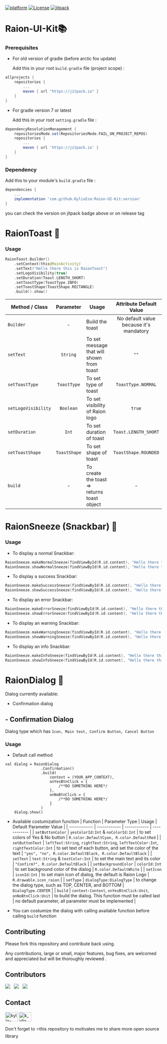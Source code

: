 [![platform](https://img.shields.io/badge/platform-Android-green.svg)](https://www.android.com)
[![License](https://img.shields.io/badge/license-MIT-EA4235.svg)](https://www.apache.org/licenses/LICENSE-2.0.html)
[![jitpack](https://jitpack.io/v/KylixEza/Raion-UI-Kit.svg)](https://jitpack.io/#KylixEza/Raion-UI-Kit)

# Raion-UI-Kit📚

### Prerequisites

- For old version of gradle (before arctic fox update)

  Add this in your root `build.gradle` file (project scope) :

```gradle
allprojects {
	repositories {
		...
		maven { url "https://jitpack.io" }
	}
}
```
- For gradle version 7 or latest
  
  Add this in your root `setting.gradle` file :
```gradle
dependencyResolutionManagement {
    repositoriesMode.set(RepositoriesMode.FAIL_ON_PROJECT_REPOS)
    repositories {
        ...
        maven { url 'https://jitpack.io' }
    }
}
```

### Dependency

Add this to your module's `build.gradle` file :

```gradle
dependencies {
	...
	implementation 'com.github.KylixEza:Raion-UI-Kit:version'
}
```
you can check the version on jitpack badge above or on release tag

# RaionToast 🍞

### Usage

```kotlin
RaionToast.Builder()
    .setContext(this@MainActivity)
    .setText("Hello there this is RaionToast")
    .setLogoVisibility(true)
    .setDuration(Toast.LENGTH_SHORT)
    .setToastType(ToastType.INFO)
    .setToastShape(ToastShape.RECTANGLE)
    .build().show()
 ```
 
 | Method / Class | Parameter | Usage | Attribute Default Value |
| ------ | :---------: | ----- | :-------------------: | 
| ```Builder```| - | Build the toast | No default value because it's mandatory |
| ```setText``` | ```String``` | To set message that will shown from toast | ```""``` |
| ```setToastType``` | ```ToastType``` | To set type of toast | ```ToastType.NORMAL``` |
| ```setLogoVisibility``` | ```Boolean``` | To set visibility of Raion logo  | ```true``` |
| ```setDuration``` | ```Int```| To set duration of toast | ```Toast.LENGTH_SHORT``` |
| ```setToastShape``` | ```ToastShape``` | To set shape of toast | ```ToastShape.ROUNDED``` |
| ```build``` | - | To create the toast => returns toast object | - |

# RaionSneeze (Snackbar) 🥨 

### Usage

- To display a normal Snackbar:

```kotlin
RaionSneeze.makeNormalSneeze(findViewById(R.id.content), "Hello there this is raion snackbar", Snackbar.LENGTH_LONG).show()
RaionSneeze.showNormalSneeze(findViewById(R.id.content), "Hello there this is raion snackbar", Snackbar.LENGTH_LONG)
```

- To display a success Snackbar:

``` kotlin
RaionSneeze.makeSuccessSneeze(findViewById(R.id.content), "Hello there this is raion snackbar", Snackbar.LENGTH_LONG).show()
RaionSneeze.showSuccessSneeze(findViewById(R.id.content), "Hello there this is raion snackbar", Snackbar.LENGTH_LONG)
```
- To display an error Snackbar:

``` kotlin 
RaionSneeze.makeErrorSneeze(findViewById(R.id.content), "Hello there this is raion snackbar", Snackbar.LENGTH_LONG).show()
RaionSneeze.showErrorSneeze(findViewById(R.id.content), "Hello there this is raion snackbar", Snackbar.LENGTH_LONG)
```

- To display an warning Snackbar:

``` kotlin
RaionSneeze.makeWarningSneeze(findViewById(R.id.content), "Hello there this is raion snackbar", Snackbar.LENGTH_LONG).show()
RaionSneeze.showWarningSneeze(findViewById(R.id.content), "Hello there this is raion snackbar", Snackbar.LENGTH_LONG)
```
- To display an info Snackbar:

``` kotlin
RaionSneeze.makeInfoSneeze(findViewById(R.id.content), "Hello there this is raion snackbar", Snackbar.LENGTH_LONG).show()
RaionSneeze.showInfoSneeze(findViewById(R.id.content), "Hello there this is raion snackbar", Snackbar.LENGTH_LONG)
```

# RaionDialog 📃

Dialog currently available:
- Confirmation dialog

## - Confirmation Dialog
Dialog type which has `Icon, Main text, Confirm Button, Cancel Button`
### Usage
- Default call method
```
val dialog = RaionDialog
    			.Confirmation()
    			.build(
    				context = (YOUR_APP_CONTEXT),
    				onYesBtnClick = {
    					/**DO SOMETHING HERE*/
    				},
    				onNoBtnClick = {
    					/**DO SOMETHING HERE*/
    				}
    			)
	dialog.show()
```
- Available costumization function
  | Function  |  Parameter Type | Usage | Default Parameter Value  |
  | ------------ | ------------ | ------------ | ------------ |
  |  `setButtonColor` | `yesColorId:Int` & `noColorId:Int`  | to set colors of Yes & No button  |  `R.color.DefaultCyan, R.color.DefaultRed` |
  |  `setButtonText` | `leftText:String`, `rightText:String`, `leftTextColor:Int`,  `rightTextColor:Int`  | to set text of each button, and set the color of the text  | `"yes", "no", R.color.DefaultBlack, R.color.DefaultBlack`  |
  | `setText` | `text:String` & `textColor:Int` | to set the main text and its color  | `"Confirm?", R.color.DefaultBlack`  |
  |  `setBackgroundColor` | `colorId:Int`  | to set background color of the dialog  | `R.color.DefaultWhite`  |
  | `setIcon` | `iconId:Int` |  to set main icon of dialog, the default is Raion Logo | `R.drawable.icon_raion`  |
  |  `setType` | `dialogType:DialogType`  | to change the dialog type, such as TOP, CENTER, and BOTTOM  | `DialogType.CENTER`  |
  | `build`  | `context:Context`, `onYesBtnClick:Unit`, `onNoBtnClick:Unit`  | to build the dialog. This function must be called last  | no default parameter, all parameter must be implemented  |



- You can costumize the dialog with calling available function before calling `build` function

## Contributing

Please fork this repository and contribute back using.

Any contributions, large or small, major features, bug fixes, are welcomed and appreciated
but will be thoroughly reviewed .

## Contributors
<p>
<img src="https://images.weserv.nl/?url=avatars.githubusercontent.com/u/58837451?v=4&h=100&w=100&fit=cover&mask=circle&maxage=7d"/>
 &nbsp
<img src="https://images.weserv.nl/?url=avatars.githubusercontent.com/u/74236720?v=4&h=100&w=100&fit=cover&mask=circle&maxage=7d"/>
&nbsp
<img src="https://images.weserv.nl/?url=avatars.githubusercontent.com/u/89689111?v=4&h=100&w=100&fit=cover&mask=circle&maxage=7d"/>
	
</p>
  
## Contact
<a href="https://www.linkedin.com/company/raioncommunity" target="blank"><img align="center" src="https://raw.githubusercontent.com/rahuldkjain/github-profile-readme-generator/master/src/images/icons/Social/linked-in-alt.svg" alt="kylix-eza-saputra-1bb1b7192" height="30" width="40" /></a>
<a href="https://www.instagram.com/raion_community/" target="blank"><img align="center" src="https://raw.githubusercontent.com/rahuldkjain/github-profile-readme-generator/master/src/images/icons/Social/instagram.svg" alt="k_ylix" height="30" width="40" /></a>

<p>
Don't forget to ⭐this repository to motivates me to share more open source library
</p>
